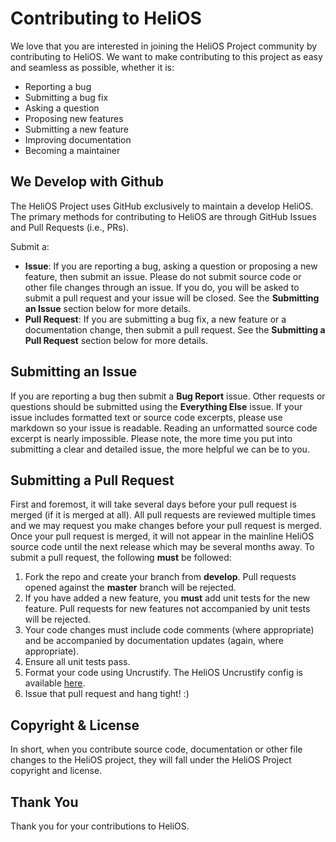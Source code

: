 # Contributing to HeliOS
We love that you are interested in joining the HeliOS Project community by contributing to HeliOS. We want to make contributing to this project as easy and seamless as possible, whether it is:

- Reporting a bug
- Submitting a bug fix
- Asking a question
- Proposing new features
- Submitting a new feature
- Improving documentation
- Becoming a maintainer

## We Develop with Github
The HeliOS Project uses GitHub exclusively to maintain a develop HeliOS. The primary methods for contributing to HeliOS are through GitHub Issues and Pull Requests (i.e., PRs).

Submit a:
- **Issue**: If you are reporting a bug, asking a question or proposing a new feature, then submit an issue. Please do not submit source code or other file changes through an issue. If you do, you will be asked to submit a pull request and your issue will be closed. See the **Submitting an Issue** section below for more details.
- **Pull Request**: If you are submitting a bug fix, a new feature or a documentation change, then submit a pull request. See the **Submitting a Pull Request** section below for more details.

## Submitting an Issue

If you are reporting a bug then submit a **Bug Report** issue. Other requests or questions should be submitted using the **Everything Else** issue. If your issue includes formatted text or source code excerpts, please use markdown so your issue is readable. Reading an unformatted source code excerpt is nearly impossible. Please note, the more time you put into submitting a clear and detailed issue, the more helpful we can be to you.

## Submitting a Pull Request

First and foremost, it will take several days before your pull request is merged (if it is merged at all). All pull requests are reviewed multiple times and we may request you make changes before your pull request is merged. Once your pull request is merged, it will not appear in the mainline HeliOS source code until the next release which may be several months away. To submit a pull request, the following **must** be followed:

1. Fork the repo and create your branch from **develop**. Pull requests opened against the **master** branch will be rejected.
2. If you have added a new feature, you **must** add unit tests for the new feature. Pull requests for new features not accompanied by unit tests will be rejected.
3. Your code changes must include code comments (where appropriate) and be accompanied by documentation updates (again, where appropriate).
4. Ensure all unit tests pass.
5. Format your code using Uncrustify. The HeliOS Uncrustify config is available [here](/extras/uncrustify/config.sh).
6. Issue that pull request and hang tight! :)

## Copyright & License
In short, when you contribute source code, documentation or other file changes to the HeliOS project, they will fall under the HeliOS Project copyright and license.

## Thank You
Thank you for your contributions to HeliOS.